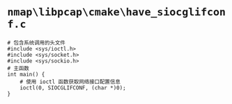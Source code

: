 # `nmap\libpcap\cmake\have_siocglifconf.c`

```
# 包含系统调用的头文件
#include <sys/ioctl.h>
#include <sys/socket.h>
#include <sys/sockio.h>
# 主函数
int main() {
    # 使用 ioctl 函数获取网络接口配置信息
    ioctl(0, SIOCGLIFCONF, (char *)0);
}
```